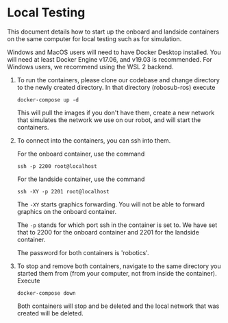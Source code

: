 # Local Testing

This document details how to start up the onboard and landside containers on the same computer for local testing such as for simulation.


Windows and MacOS users will need to have Docker Desktop installed. You will need at least Docker Engine v17.06, and v19.03 is recommended.
For Windows users, we recommend using the WSL 2 backend.


1. To run the containers, please clone our codebase and change directory to the newly created directory. In that directory (robosub-ros) execute
   ```
   docker-compose up -d
   ```
   This will pull the images if you don't have them, create a new network that simulates the network we use on our robot,
   and will start the containers.
2. To connect into the containers, you can ssh into them. 

   For the onboard container, use the command 
   ```
   ssh -p 2200 root@localhost
   ```

   For the landside container, use the command
   ```
   ssh -XY -p 2201 root@localhost
   ```

   The `-XY` starts graphics forwarding. You will not be able to forward graphics on the onboard container.
   
   The `-p` stands for which port ssh in the container is set to. We have set that to 2200 for the onboard container and 2201 for the 
   landside container.
   
   The password for both containers is 'robotics'.

3. To stop and remove both containers, navigate to the same directory you started them from (from your computer, not from inside
   the container). Execute
   ```
   docker-compose down
   ```
   Both containers will stop and be deleted and the local network that was created will be deleted.

